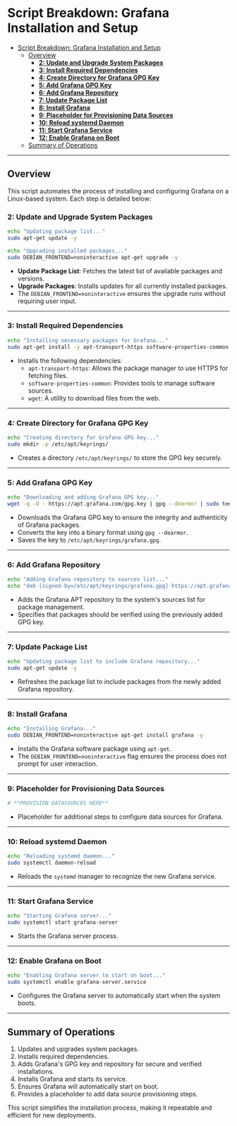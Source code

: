 # Script Breakdown: Grafana Installation and Setup

- [Script Breakdown: Grafana Installation and Setup](#script-breakdown-grafana-installation-and-setup)
  - [Overview](#overview)
    - [**2: Update and Upgrade System Packages**](#2-update-and-upgrade-system-packages)
    - [**3: Install Required Dependencies**](#3-install-required-dependencies)
    - [**4: Create Directory for Grafana GPG Key**](#4-create-directory-for-grafana-gpg-key)
    - [**5: Add Grafana GPG Key**](#5-add-grafana-gpg-key)
    - [**6: Add Grafana Repository**](#6-add-grafana-repository)
    - [**7: Update Package List**](#7-update-package-list)
    - [**8: Install Grafana**](#8-install-grafana)
    - [**9: Placeholder for Provisioning Data Sources**](#9-placeholder-for-provisioning-data-sources)
    - [**10: Reload systemd Daemon**](#10-reload-systemd-daemon)
    - [**11: Start Grafana Service**](#11-start-grafana-service)
    - [**12: Enable Grafana on Boot**](#12-enable-grafana-on-boot)
  - [Summary of Operations](#summary-of-operations)

---

## Overview

This script automates the process of installing and configuring Grafana on a Linux-based system. Each step is detailed below:

### **2: Update and Upgrade System Packages**

```bash
echo "Updating package list..."
sudo apt-get update -y

echo "Upgrading installed packages..."
sudo DEBIAN_FRONTEND=noninteractive apt-get upgrade -y
```

- **Update Package List**: Fetches the latest list of available packages and versions.
- **Upgrade Packages**: Installs updates for all currently installed packages.
- The `DEBIAN_FRONTEND=noninteractive` ensures the upgrade runs without requiring user input.

---

### **3: Install Required Dependencies**

```bash
echo "Installing necessary packages for Grafana..."
sudo apt-get install -y apt-transport-https software-properties-common wget
```

- Installs the following dependencies:
  - `apt-transport-https`: Allows the package manager to use HTTPS for fetching files.
  - `software-properties-common`: Provides tools to manage software sources.
  - `wget`: A utility to download files from the web.

---

### **4: Create Directory for Grafana GPG Key**

```bash
echo "Creating directory for Grafana GPG key..."
sudo mkdir -p /etc/apt/keyrings/
```

- Creates a directory `/etc/apt/keyrings/` to store the GPG key securely.

---

### **5: Add Grafana GPG Key**

```bash
echo "Downloading and adding Grafana GPG key..."
wget -q -O - https://apt.grafana.com/gpg.key | gpg --dearmor | sudo tee /etc/apt/keyrings/grafana.gpg > /dev/null
```

- Downloads the Grafana GPG key to ensure the integrity and authenticity of Grafana packages.
- Converts the key into a binary format using `gpg --dearmor`.
- Saves the key to `/etc/apt/keyrings/grafana.gpg`.

---

### **6: Add Grafana Repository**

```bash
echo "Adding Grafana repository to sources list..."
echo "deb [signed-by=/etc/apt/keyrings/grafana.gpg] https://apt.grafana.com stable main" | sudo tee -a /etc/apt/sources.list.d/grafana.list
```

- Adds the Grafana APT repository to the system's sources list for package management.
- Specifies that packages should be verified using the previously added GPG key.

---

### **7: Update Package List**

```bash
echo "Updating package list to include Grafana repository..."
sudo apt-get update -y
```

- Refreshes the package list to include packages from the newly added Grafana repository.

---

### **8: Install Grafana**

```bash
echo "Installing Grafana..."
sudo DEBIAN_FRONTEND=noninteractive apt-get install grafana -y
```

- Installs the Grafana software package using `apt-get`.
- The `DEBIAN_FRONTEND=noninteractive` flag ensures the process does not prompt for user interaction.

---

### **9: Placeholder for Provisioning Data Sources**

```bash
# **PROVISION DATASOURCES HERE**
```

- Placeholder for additional steps to configure data sources for Grafana.

---

### **10: Reload systemd Daemon**

```bash
echo "Reloading systemd daemon..."
sudo systemctl daemon-reload
```

- Reloads the `systemd` manager to recognize the new Grafana service.

---

### **11: Start Grafana Service**

```bash
echo "Starting Grafana server..."
sudo systemctl start grafana-server
```

- Starts the Grafana server process.

---

### **12: Enable Grafana on Boot**

```bash
echo "Enabling Grafana server to start on boot..."
sudo systemctl enable grafana-server.service
```

- Configures the Grafana server to automatically start when the system boots.

---

## Summary of Operations

1. Updates and upgrades system packages.
2. Installs required dependencies.
3. Adds Grafana's GPG key and repository for secure and verified installations.
4. Installs Grafana and starts its service.
5. Ensures Grafana will automatically start on boot.
6. Provides a placeholder to add data source provisioning steps.

This script simplifies the installation process, making it repeatable and efficient for new deployments.
